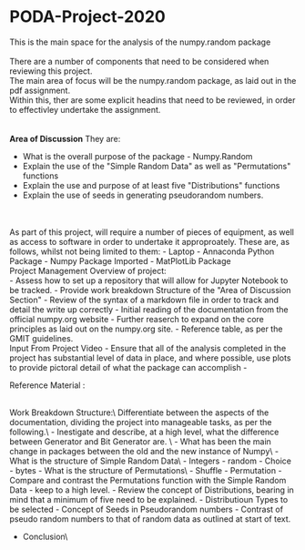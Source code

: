 # PODA-Project-2020
This is the main space for the analysis of the numpy.random package  
<br>
There are a number of components that need to be considered when reviewing this project.   
The main area of focus will be the numpy.random package, as laid out in the pdf assignment.   
Within this, ther are some explicit headins that need to be reviewed, in order to effectivley undertake the assignment.   
<br>  
**Area of Discussion**
They are: 
- What is the overall purpose of the package - Numpy.Random
- Explain the use of the "Simple Random Data" as well as "Permutations" functions
- Explain the use and purpose of at least five "Distributions" functions
- Explain the use of seeds in generating pseudorandom numbers.  
<br>  
<br>  
As part of this project, will require a number of pieces of equipment,  as well as access to software in order to undertake it approproately.   
These are, as follows, whilst not being limited to them:   
 - Laptop 
 - Annaconda Python Package
 - Numpy Package Imported
 - MatPlotLib Package

<br>  
Project Management  Overview of project: 
<br>   
- Assess how to set up a repository that will allow for Jupyter Notebook to be tracked.
- Provide work breakdown Structure of the "Area of Discussion Section"
- Review of the syntax of a markdown file in order to track and detail the write up correctly
- Initial reading of the documentation from the official numpy.org website
- Further reaserch to expand on the core principles as laid out on the numpy.org site.
- Reference table, as per the GMIT guidelines.

<br>  
Input From Project Video
- Ensure that all of the analysis completed in the project has substantial level of data in place, and where possible, use plots to provide pictoral detail of what the package can accomplish
- 
<br>  

Reference Material :  

<br>  
Work Breakdown Structure:\
Differentiate between the aspects of the documentation, dividing the project into manageable tasks, as per the following.\
- Inestigate and describe, at a high level, what the difference between Generator and Bit Generator are. \
    - What has been the main change in packages between the old and the new instance of Numpy\
- What is the structure of Simple Random Data\
    - Integers
    - random
    - Choice
    - bytes
- What is the structure of Permutations\
    - Shuffle
    - Permutation
- Compare and contrast the Permutations function with the Simple Random Data - keep to a high level. 
- Review the concept of Distributions, bearing in mind that a minimum of five need to be explained.
- Distributioun Types to be selected
- Concept of Seeds in Pseudorandom numbers
- Contrast of pseudo random numbers to that of random data as outlined at start of text. 

- Conclusion\